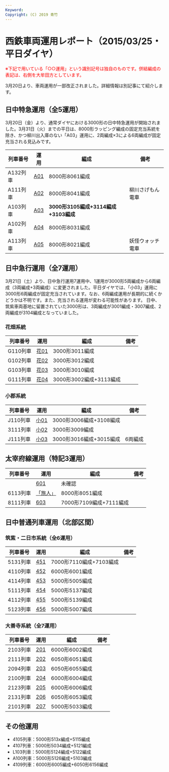 ```yaml
---
Keyword: 
Copyright: (C) 2019 青竹
---
```


# 西鉄車両運用レポート（2015/03/25・平日ダイヤ）

<span style="color:#FF0000;">※下記で用いている「○○運用」という識別記号は独自のものです。併結編成の表記は、右側を大牟田方としています。</span>

3月20日より、車両運用が一部改正されました。詳細情報は別記事にて紹介します。

## 日中特急運用（全5運用）

3月20日（金）より、通常ダイヤにおける3000形の日中特急運用が開始されました。3月31日（火）までの平日は、8000形ラッピング編成の固定充当系統を除き、かつ柳川出入庫のない「A03」運用に、2両編成×3による6両編成が固定充当される見込みです。

| 列車番号 | 運用 | 編成 | 備考 |
| --- | --- | --- | --- |
| A132列車 | [A01](https://aotake91.net/railway/nishitetsu/dia/20140322/unyoulist-weekday.htm#WA01) | 8000形8061編成 |  |
| A111列車 | [A02](https://aotake91.net/railway/nishitetsu/dia/20140322/unyoulist-weekday.htm#WA02) | 8000形8041編成 | 柳川さげもん電車 |
| A103列車 | [A03](https://aotake91.net/railway/nishitetsu/dia/20140322/unyoulist-weekday.htm#WA03) | **3000形3105編成+3114編成+3103編成** |  |
| A102列車 | [A04](https://aotake91.net/railway/nishitetsu/dia/20140322/unyoulist-weekday.htm#WA04) | 8000形8031編成 |  |
| A113列車 | [A05](https://aotake91.net/railway/nishitetsu/dia/20140322/unyoulist-weekday.htm#WA05) | 8000形8021編成 | 妖怪ウォッチ電車 |

## 日中急行運用（全7運用）

3月21日（土）より、日中急行運用7運用中、1運用が3000形5両編成から6両編成（3両編成+3両編成）に変更されました。平日ダイヤでは、「小03」運用に3000形6両編成が固定充当されています。なお、6両編成運用が長期的に続くかどうかは不明です。また、充当される運用が変わる可能性があります。
日中、筑紫車両基地に留置されていた3000形は、3両編成が3001編成・3007編成、2両編成が3104編成となっていました。

### 花畑系統

| 列車番号 | 運用 | 編成 | 備考 |
| --- | --- | --- | --- |
| G110列車 | [花01](https://aotake91.net/railway/nishitetsu/dia/20140322/unyoulist-weekday.htm#WG01) | 3000形3011編成 |  |
| G102列車 | [花02](https://aotake91.net/railway/nishitetsu/dia/20140322/unyoulist-weekday.htm#WG02) | 3000形3012編成 |  |
| G103列車 | [花03](https://aotake91.net/railway/nishitetsu/dia/20140322/unyoulist-weekday.htm#WG03) | 3000形3010編成 |  |
| G111列車 | [花04](https://aotake91.net/railway/nishitetsu/dia/20140322/unyoulist-weekday.htm#WG04) | 3000形3002編成+3113編成 |  |

### 小郡系統

| 列車番号 | 運用 | 編成 | 備考 |
| --- | --- | --- | --- |
| J110列車 | [小01](https://aotake91.net/railway/nishitetsu/dia/20140322/unyoulist-weekday.htm#WJ01) | 3000形3006編成+3108編成 |  |
| 3111列車 | [小02](https://aotake91.net/railway/nishitetsu/dia/20140322/unyoulist-weekday.htm#WJ02) | 3000形3009編成 |  |
| J111列車 | [小03](https://aotake91.net/railway/nishitetsu/dia/20140322/unyoulist-weekday.htm#WJ03) | 3000形3016編成+3015編成 | 6両編成 |

## 太宰府線運用（特記3運用）

| 列車番号 | 運用 | 編成 | 備考 |
| --- | --- | --- | --- |
|  | [601](https://aotake91.net/railway/nishitetsu/dia/20140322/unyoulist-weekday.htm#W601) | 未確認 |  |
| 6113列車 | [「旅人」](https://aotake91.net/railway/nishitetsu/dia/20140322/unyoulist-weekday.htm#W602) | 8000形8051編成 |  |
| 8111列車 | [603](https://aotake91.net/railway/nishitetsu/dia/20140322/unyoulist-weekday.htm#W603) | 7000形7109編成+7111編成 |  |

## 日中普通列車運用（北部区間）

### 筑紫・二日市系統（全6運用）

| 列車番号 | 運用 | 編成 | 備考 |
| --- | --- | --- | --- |
| 5131列車 | [451](https://aotake91.net/railway/nishitetsu/dia/20140322/unyoulist-weekday.htm#W451) | 7000形7110編成+7103編成 |  |
| 4110列車 | [452](https://aotake91.net/railway/nishitetsu/dia/20140322/unyoulist-weekday.htm#W452) | 6000形6001編成 |  |
| 4114列車 | [453](https://aotake91.net/railway/nishitetsu/dia/20140322/unyoulist-weekday.htm#W453) | 5000形5005編成 |  |
| 5111列車 | [454](https://aotake91.net/railway/nishitetsu/dia/20140322/unyoulist-weekday.htm#W454) | 5000形5137編成 |  |
| 4112列車 | [455](https://aotake91.net/railway/nishitetsu/dia/20140322/unyoulist-weekday.htm#W455) | 5000形5139編成 |  |
| 5123列車 | [456](https://aotake91.net/railway/nishitetsu/dia/20140322/unyoulist-weekday.htm#W456) | 5000形5007編成 |  |

### 大善寺系統（全7運用）

| 列車番号 | 運用 | 編成 | 備考 |
| --- | --- | --- | --- |
| 2103列車 | [201](https://aotake91.net/railway/nishitetsu/dia/20140322/unyoulist-weekday.htm#W201) | 6000形6002編成 |  |
| 2111列車 | [202](https://aotake91.net/railway/nishitetsu/dia/20140322/unyoulist-weekday.htm#W202) | 6050形6051編成 |  |
| 2094列車 | [203](https://aotake91.net/railway/nishitetsu/dia/20140322/unyoulist-weekday.htm#W203) | 6050形6055編成 |  |
| 2100列車 | [204](https://aotake91.net/railway/nishitetsu/dia/20140322/unyoulist-weekday.htm#W204) | 6000形6004編成 |  |
| 2123列車 | [205](https://aotake91.net/railway/nishitetsu/dia/20140322/unyoulist-weekday.htm#W205) | 6000形6006編成 |  |
| 2131列車 | [206](https://aotake91.net/railway/nishitetsu/dia/20140322/unyoulist-weekday.htm#W206) | 6050形6053編成 |  |
| 2101列車 | [207](https://aotake91.net/railway/nishitetsu/dia/20140322/unyoulist-weekday.htm#W207) | 5000形5033編成 |  |

## その他運用

* 4105列車：5000形513x編成+5115編成
* 4107列車：5000形5034編成+5121編成
* L103列車：5000形5124編成+5122編成
* A100列車：5000形5126編成+5103編成
* 4109列車：6000形6005編成+6050形6156編成

